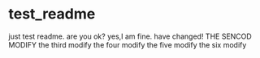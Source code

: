 # test_readme
just test readme.
are you ok? yes,I am fine.
have changed!
THE SENCOD MODIFY
the third modify
the four modify
the five modify
the six modify

